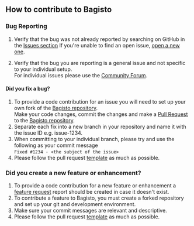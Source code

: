 ## How to contribute to Bagisto


### **Bug Reporting**

1. Verify that the bug was not already reported by searching on GitHub in the [Issues section](https://github.com/bagisto/bagisto/issues)
If you're unable to find an open issue, [open a new one](https://github.com/bagisto/bagisto/issues/new?assignees=&labels=&template=1_Bug_report.md).

2. Verify that the bug you are reporting is a general issue and not specific to your individual setup.  
For individual issues please use the [Community Forum](https:/forums.bagisto.com/).

#### **Did you fix a bug?**

1. To provide a code contribution for an issue you will need to set up your own fork of the [Bagisto repository](https://github.com/bagisto/bagisto).  
Make your code changes, commit the changes and make a [Pull Request](https://help.github.com/articles/about-pull-requests/) to the [Bagisto repository](https://github.com/bagisto/bagisto).  
2. Separate each fix into a new branch in your repository and name it with the issue ID e.g. issue-1234.
3. When committing to your individual branch, please try and use the following as your commit message  
```Fixed #1234 - <the subject of the issue>```  
4. Please follow the pull request [template](https://github.com/bagisto/bagisto/blob/master/.github/PULL_REQUEST_TEMPLATE.md) as much as possible.

### **Did you create a new feature or enhancement?**
1. To provide a code contribution for a new feature or enhancement a [feature request](https://github.com/bagisto/bagisto/issues/new?assignees=&labels=&template=2_Feature_request.md) report should be created in case it doesn't exist.
2. To contribute a feature to Bagisto, you must create a forked repository and set up your git and development environment.
3. Make sure your commit messages are relevant and descriptive.
4. Please follow the pull request [template](https://github.com/bagisto/bagisto/blob/master/.github/PULL_REQUEST_TEMPLATE.md) as much as possible.
